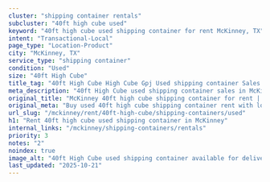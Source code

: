 ```yaml
---
cluster: "shipping container rentals"
subcluster: "40ft high cube used"
keyword: "40ft high cube used shipping container for rent McKinney, TX"
intent: "Transactional-Local"
page_type: "Location-Product"
city: "McKinney, TX"
service_type: "shipping container"
condition: "Used"
size: "40ft High Cube"
title_tag: "40ft High Cube High Cube Gpj Used shipping container Sales in McKinney | LC Container"
meta_description: "40ft High Cube used shipping container sales in McKinney. High cube containers with extra height. Fast delivery, competitive pricing. Serving shipping containers area. Quote ID: UOU. Call (214) 524-4168 for your free quote today."
original_title: "McKinney 40ft high cube shipping container for rent | LC"
original_meta: "Buy used 40ft high cube shipping container rent with local delivery in McKinney, TX. LC Container — local Since 2003. Request a fast quote today."
url_slug: "/mckinney/rent/40ft-high-cube/shipping-containers/used"
h1: "Rent 40ft high cube used shipping container in McKinney"
internal_links: "/mckinney/shipping-containers/rentals"
priority: 3
notes: "2"
noindex: true
image_alt: "40ft High Cube used shipping container available for delivery in McKinney"
last_updated: "2025-10-21"
---
```


<!-- TODO: Add unique city/inventory copy, images, and internal links here. -->
